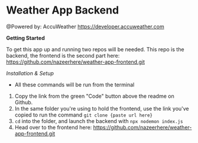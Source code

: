 # Weather App Backend
@Powered by: AccuWeather
https://developer.accuweather.com


**Getting Started**

To get this app up and running two repos will be needed. This repo is the backend, the frontend is the second part here: https://github.com/nazeerhere/weather-app-frontend.git

*Installation & Setup*
- All these commands will be run from the terminal

1. Copy the link from the green "Code" button above the readme on Github.
2. In the same folder you're using to hold the frontend, use the link you've copied to run the command `git clone {paste url here}`
3. `cd` into the folder, and launch the backend with `npx nodemon index.js`
4. Head over to the frontend here: https://github.com/nazeerhere/weather-app-frontend.git

